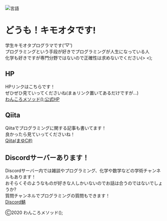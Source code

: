 ![言語](https://img.shields.io/badge/DevLanguage-C%23%2CC%2B%2B-blue)  
# どうも！キモオタです!  
学生キモオタプログラマです('▽')  
プログラミングという手段が好きでプログラミングが人生になっている人  
化学も好きですが専門分野ではないので正確性は求めないでください(> <);  

## HP
HPリンクはこちらです！  
ぜひぜひ見ていってくださいね(まぁリンク置いてあるだけですが...)  
[わんころメソッド();公式HP](http://mayu-cs.xyz)  

## Qiita
Qiitaでプログラミングに関する記事も書いてます！  
良かったら見ていってくださいね！  
[Qiita(まゆC#)](https://qiita.com/mayu___cs)

## Discordサーバーあります！  
Discordサーバー内では雑談やプログラミング、化学や数学などの学術チャンネルもあります！  
おそらくそのようなものが好きな人しかいないのでお話は合うのではないでしょうか?  
質問チャンネルでプログラミングの質問もできます！  
[Discord鯖](https://discord.com/invite/TZVTBkk)

Ⓒ2020 わんころメソッド();
